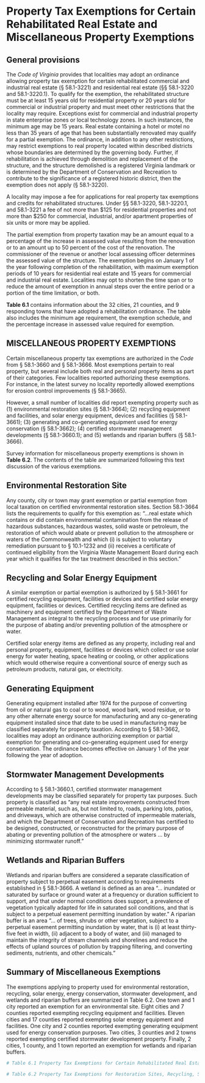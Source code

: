 # Property Tax Exemptions for Certain Rehabilitated Real Estate and Miscellaneous Property Exemptions

## General provisions

The *Code of Virginia* provides that localities may adopt an ordinance allowing property tax exemption for certain rehabilitated commercial and industrial real estate (§ 58.1-3221) and residential real estate (§§ 58.1-3220 and 58.1-3220.1). To qualify for the exemption, the rehabilitated structure must be at least 15 years old for residential property or 20 years old for commercial or industrial property and must meet other restrictions that the locality may require. Exceptions exist for commercial and industrial property in state enterprise zones or local technology zones. In such instances, the minimum age may be 15 years. Real estate containing a hotel or motel no less than 35 years of age that has been substantially renovated may qualify for a partial exemption. The ordinance, in addition to any other restrictions, may restrict exemptions to real property located within described districts whose boundaries are determined by the governing body. Further, if rehabilitation is achieved through demolition and replacement of the structure, and the structure demolished is a registered Virginia landmark or is determined by the Department of Conservation and Recreation to contribute to the significance of a registered historic district, then the exemption does not apply (§ 58.1-3220). 

A locality may impose a fee for applications for real property tax exemptions and credits for rehabilitated structures. Under §§ 58.1-3220, 58.1-3220.1, and 58.1-3221 a fee of not more than \$125 for residential properties and not more than $250 for commercial, industrial, and/or apartment properties of six units or more may be applied.

The partial exemption from property taxation may be an amount equal to a percentage of the increase in assessed value resulting from the renovation or to an amount up to 50 percent of the cost of the renovation. The commissioner of the revenue or another local assessing officer determines the assessed value of the structure. The exemption begins on January 1 of the year following completion of the rehabilitation, with maximum exemption periods of 10 years for residential real estate and 15 years for commercial and industrial real estate. Localities may opt to shorten the time span or to reduce the amount of exemption in annual steps over the entire period or a portion of the time limitation, or both.

**Table 6.1** contains information about the 32 cities, 21 counties, and 9 responding towns that have adopted a rehabilitation ordinance. The table also includes the minimum age requirement, the exemption schedule, and the percentage increase in assessed value required for exemption.

## MISCELLANEOUS PROPERTY EXEMPTIONS

Certain miscellaneous property tax exemptions are authorized in the *Code* from § 58.1-3660 and § 58.1-3666. Most exemptions pertain to real property, but several include both real and personal property items as part of their categories. Few localities reported authorizing these exemptions. For instance, in the latest survey no locality reportedly allowed exemptions for erosion control improvements (§ 58.1-3665). 

However, a small number of localities did report exempting property such as (1) environmental restoration sites (§ 58.1-3664); (2) recycling equipment and facilities, and solar energy equipment, devices and facilities (§ 58.1- 3661); (3) generating and co-generating equipment used for energy conservation (§ 58.1-3662); (4) certified stormwater management developments (§ 58.1-3660.1); and (5) wetlands and riparian buffers (§ 58.1-3666).

Survey information for miscellaneous property exemptions is shown in **Table 6.2**. The contents of the table are summarized following this text discussion of the various exemptions. 

## Environmental Restoration Site

Any county, city or town may grant exemption or partial exemption from local taxation on certified environmental restoration sites. Section 58.1-3664 lists the requirements to qualify for this exemption as: “...real estate which contains or did contain environmental contamination from the release of hazardous substances, hazardous wastes, solid waste or petroleum, the restoration of which would abate or prevent pollution to the atmosphere or waters of the Commonwealth and which (i) is subject to voluntary remediation pursuant to § 10.1-1232 and (ii) receives a certificate of continued eligibility from the Virginia Waste Management Board during each year which it qualifies for the tax treatment described in this section.”

## Recycling and Solar Energy Equipment 

A similar exemption or partial exemption is authorized by § 58.1-3661 for certified recycling equipment, facilities or devices and certified solar energy equipment, facilities or devices. Certified recycling items are defined as machinery and equipment certified by the Department of Waste Management as integral to the recycling process and for use primarily for the purpose of abating and/or preventing pollution of the atmosphere or water.

Certified solar energy items are defined as any property, including real and personal property, equipment, facilities or devices which collect or use solar energy for water heating, space heating or cooling, or other applications which would otherwise require a conventional source of energy such as petroleum products, natural gas, or electricity.

## Generating Equipment

Generating equipment installed after 1974 for the purpose of converting from oil or natural gas to coal or to wood, wood bark, wood residue, or to any other alternate energy source for manufacturing and any co-generating equipment installed since that date to be used in manufacturing may be classified separately for property taxation. According to § 58.1-3662, localities may adopt an ordinance authorizing exemption or partial exemption for generating and co-generating equipment used for energy conservation. The ordinance becomes effective on January 1 of the year following the year of adoption.

## Stormwater Management Developments

According to § 58.1-3660.1, certified stormwater management developments may be classified separately for property tax purposes. Such property is classified as “any real estate improvements constructed from permeable material, such as, but not limited to, roads, parking lots, patios, and driveways, which are otherwise constructed of impermeable materials, and which the Department of Conservation and Recreation has certified to be designed, constructed, or reconstructed for the primary purpose of abating or preventing pollution of the atmosphere or waters ... by minimizing stormwater runoff.”

## Wetlands and Riparian Buffers

Wetlands and riparian buffers are considered a separate classification of property subject to perpetual easement according to requirements established in § 58.1-3666. A wetland is defined as an area “... inundated or saturated by surface or ground water at a frequency or duration sufficient to support, and that under normal conditions does support, a prevalence of vegetation typically adapted for life in saturated soil conditions, and that is subject to a perpetual easement permitting inundation by water.” A riparian buffer is an area “... of trees, shrubs or other vegetation, subject to a perpetual easement permitting inundation by water, that is (i) at least thirty-five feet in width, (ii) adjacent to a body of water, and (iii) managed to maintain the integrity of stream channels and shorelines and reduce the effects of upland sources of pollution by trapping filtering, and converting sediments, nutrients, and other chemicals.”

## Summary of Miscellaneous Exemptions

The exemptions applying to property used for environmental restoration, recycling, solar energy, energy conservation, stormwater development, and wetlands and riparian buffers are summarized in Table 6.2. One town and 1 city reported an exemption for an environmental site. Eight cities and 7 counties reported exempting recycling equipment and facilities. Eleven cities and 17 counties reported exempting solar energy equipment and facilities. One city and 2 counties reported exempting generating equipment used for energy conservation purposes. Two cities, 3 counties and 2 towns reported exempting certified stormwater development property. Finally, 2 cities, 1 county, and 1 town reported an exemption for wetlands and riparian buffers.


```r
# Table 6.1 Property Tax Exemptions for Certain Rehabilitated Real Estate, 2019

# Table 6.2 Property Tax Exemptions for Restoration Sites, Recycling, Solar Energy, Generators, Stormwater Developments, and Wetlands, 2019
```






